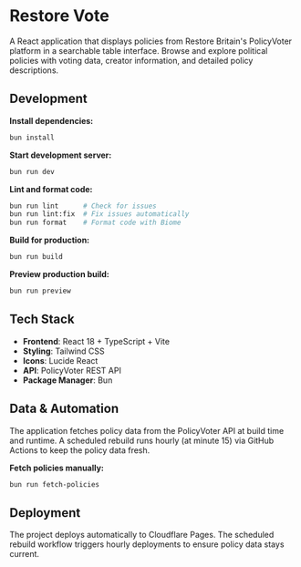 # Restore Vote

A React application that displays policies from Restore Britain's PolicyVoter platform in a searchable table interface. Browse and explore political policies with voting data, creator information, and detailed policy descriptions.

## Development

**Install dependencies:**
```bash
bun install
```

**Start development server:**
```bash
bun run dev
```

**Lint and format code:**
```bash
bun run lint      # Check for issues
bun run lint:fix  # Fix issues automatically
bun run format    # Format code with Biome
```

**Build for production:**
```bash
bun run build
```

**Preview production build:**
```bash
bun run preview
```

## Tech Stack

- **Frontend**: React 18 + TypeScript + Vite
- **Styling**: Tailwind CSS
- **Icons**: Lucide React
- **API**: PolicyVoter REST API
- **Package Manager**: Bun

## Data & Automation

The application fetches policy data from the PolicyVoter API at build time and runtime. A scheduled rebuild runs hourly (at minute 15) via GitHub Actions to keep the policy data fresh.

**Fetch policies manually:**
```bash
bun run fetch-policies
```

## Deployment

The project deploys automatically to Cloudflare Pages. The scheduled rebuild workflow triggers hourly deployments to ensure policy data stays current.